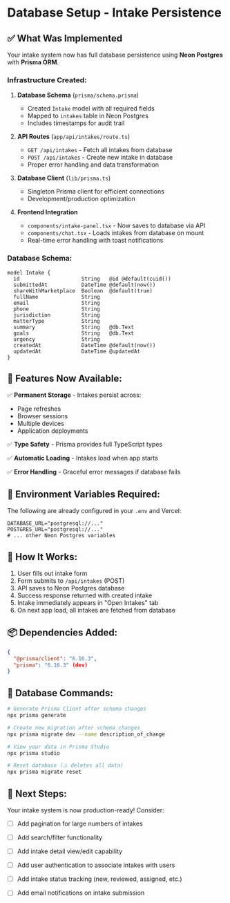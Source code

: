 # Database Setup - Intake Persistence

## ✅ What Was Implemented

Your intake system now has full database persistence using **Neon Postgres** with **Prisma ORM**.

### Infrastructure Created:

1. **Database Schema** (`prisma/schema.prisma`)
   - Created `Intake` model with all required fields
   - Mapped to `intakes` table in Neon Postgres
   - Includes timestamps for audit trail

2. **API Routes** (`app/api/intakes/route.ts`)
   - `GET /api/intakes` - Fetch all intakes from database
   - `POST /api/intakes` - Create new intake in database
   - Proper error handling and data transformation

3. **Database Client** (`lib/prisma.ts`)
   - Singleton Prisma client for efficient connections
   - Development/production optimization

4. **Frontend Integration**
   - `components/intake-panel.tsx` - Now saves to database via API
   - `components/chat.tsx` - Loads intakes from database on mount
   - Real-time error handling with toast notifications

### Database Schema:

```prisma
model Intake {
  id                    String   @id @default(cuid())
  submittedAt           DateTime @default(now())
  shareWithMarketplace  Boolean  @default(true)
  fullName              String
  email                 String
  phone                 String
  jurisdiction          String
  matterType            String
  summary               String   @db.Text
  goals                 String   @db.Text
  urgency               String
  createdAt             DateTime @default(now())
  updatedAt             DateTime @updatedAt
}
```

## 🎯 Features Now Available:

✅ **Permanent Storage** - Intakes persist across:
  - Page refreshes
  - Browser sessions
  - Multiple devices
  - Application deployments

✅ **Type Safety** - Prisma provides full TypeScript types

✅ **Automatic Loading** - Intakes load when app starts

✅ **Error Handling** - Graceful error messages if database fails

## 📝 Environment Variables Required:

The following are already configured in your `.env` and Vercel:

```env
DATABASE_URL="postgresql://..."
POSTGRES_URL="postgresql://..."
# ... other Neon Postgres variables
```

## 🚀 How It Works:

1. User fills out intake form
2. Form submits to `/api/intakes` (POST)
3. API saves to Neon Postgres database
4. Success response returned with created intake
5. Intake immediately appears in "Open Intakes" tab
6. On next app load, all intakes are fetched from database

## 📦 Dependencies Added:

```json
{
  "@prisma/client": "6.16.3",
  "prisma": "6.16.3" (dev)
}
```

## 🔧 Database Commands:

```bash
# Generate Prisma Client after schema changes
npx prisma generate

# Create new migration after schema changes
npx prisma migrate dev --name description_of_change

# View your data in Prisma Studio
npx prisma studio

# Reset database (⚠️ deletes all data)
npx prisma migrate reset
```

## 🎉 Next Steps:

Your intake system is now production-ready! Consider:

- [ ] Add pagination for large numbers of intakes
- [ ] Add search/filter functionality
- [ ] Add intake detail view/edit capability
- [ ] Add user authentication to associate intakes with users
- [ ] Add intake status tracking (new, reviewed, assigned, etc.)
- [ ] Add email notifications on intake submission

